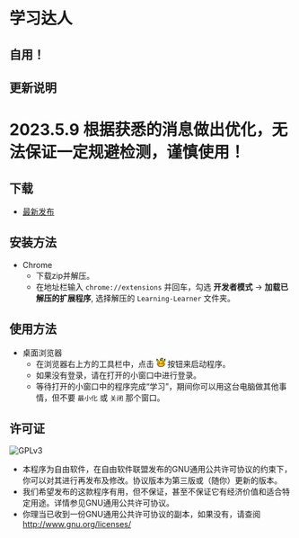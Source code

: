 # 学习达人
## 自用！

## 更新说明
# 2023.5.9 根据获悉的消息做出优化，无法保证一定规避检测，谨慎使用！

## 下载
* [最新发布](https://github.com/Huozzzy/Learning-Learner/releases/)

## 安装方法

* Chrome
  * 下载zip并解压。
  * 在地址栏输入 `chrome://extensions` 并回车，勾选 **开发者模式** -> **加载已解压的扩展程序**, 选择解压的 `Learning-Learner` 文件夹。


## 使用方法
* 桌面浏览器
  * 在浏览器右上方的工具栏中，点击 ![icon](https://github.com/Huozzzy/Learning-Learner/blob/main/img/Pikachu-16.png?raw=true) 按钮来启动程序。
  * 如果没有登录，请在打开的小窗口中进行登录。
  * 等待打开的小窗口中的程序完成“学习”，期间你可以用这台电脑做其他事情，但不要 `最小化` 或 `关闭` 那个窗口。  
  

## 许可证
![GPLv3](https://www.gnu.org/graphics/gplv3-with-text-136x68.png)
* 本程序为自由软件，在自由软件联盟发布的GNU通用公共许可协议的约束下，你可以对其进行再发布及修改。协议版本为第三版或（随你）更新的版本。
* 我们希望发布的这款程序有用，但不保证，甚至不保证它有经济价值和适合特定用途。详情参见GNU通用公共许可协议。
* 你理当已收到一份GNU通用公共许可协议的副本，如果没有，请查阅<http://www.gnu.org/licenses/>
